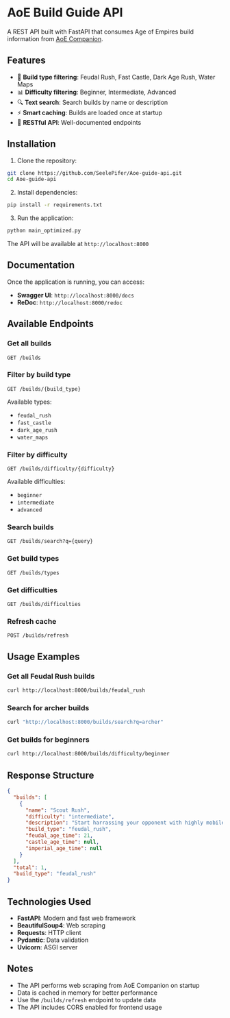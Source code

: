 # AoE Build Guide API

A REST API built with FastAPI that consumes Age of Empires build information from [AoE Companion](https://aoecompanion.com/build-guides).

## Features

- 🎯 **Build type filtering**: Feudal Rush, Fast Castle, Dark Age Rush, Water Maps
- 📊 **Difficulty filtering**: Beginner, Intermediate, Advanced
- 🔍 **Text search**: Search builds by name or description
- ⚡ **Smart caching**: Builds are loaded once at startup
- 🚀 **RESTful API**: Well-documented endpoints

## Installation

1. Clone the repository:

```bash
git clone https://github.com/SeelePifer/Aoe-guide-api.git
cd Aoe-guide-api
```

2. Install dependencies:

```bash
pip install -r requirements.txt
```

3. Run the application:

```bash
python main_optimized.py
```

The API will be available at `http://localhost:8000`

## Documentation

Once the application is running, you can access:

- **Swagger UI**: `http://localhost:8000/docs`
- **ReDoc**: `http://localhost:8000/redoc`

## Available Endpoints

### Get all builds

```
GET /builds
```

### Filter by build type

```
GET /builds/{build_type}
```

Available types:

- `feudal_rush`
- `fast_castle`
- `dark_age_rush`
- `water_maps`

### Filter by difficulty

```
GET /builds/difficulty/{difficulty}
```

Available difficulties:

- `beginner`
- `intermediate`
- `advanced`

### Search builds

```
GET /builds/search?q={query}
```

### Get build types

```
GET /builds/types
```

### Get difficulties

```
GET /builds/difficulties
```

### Refresh cache

```
POST /builds/refresh
```

## Usage Examples

### Get all Feudal Rush builds

```bash
curl http://localhost:8000/builds/feudal_rush
```

### Search for archer builds

```bash
curl "http://localhost:8000/builds/search?q=archer"
```

### Get builds for beginners

```bash
curl http://localhost:8000/builds/difficulty/beginner
```

## Response Structure

```json
{
  "builds": [
    {
      "name": "Scout Rush",
      "difficulty": "intermediate",
      "description": "Start harrassing your opponent with highly mobile Cavalry Scouts...",
      "build_type": "feudal_rush",
      "feudal_age_time": 21,
      "castle_age_time": null,
      "imperial_age_time": null
    }
  ],
  "total": 1,
  "build_type": "feudal_rush"
}
```

## Technologies Used

- **FastAPI**: Modern and fast web framework
- **BeautifulSoup4**: Web scraping
- **Requests**: HTTP client
- **Pydantic**: Data validation
- **Uvicorn**: ASGI server

## Notes

- The API performs web scraping from AoE Companion on startup
- Data is cached in memory for better performance
- Use the `/builds/refresh` endpoint to update data
- The API includes CORS enabled for frontend usage

